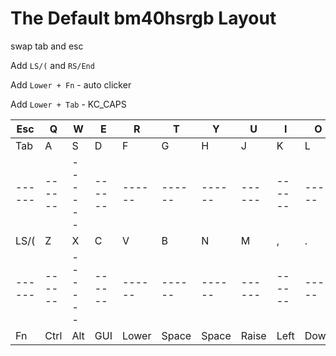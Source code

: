 # The Default bm40hsrgb Layout

swap tab and esc

Add `LS/(` and `RS/End`

Add `Lower + Fn` - auto clicker

Add `Lower + Tab` - KC_CAPS

| Esc  |   Q  |   W  |   E  |   R  |   T  |   Y  |   U  |   I  |   O  |   P  | Bksp |
|------|------|------|------|------|------|------|------|------|------|------|------|
| Tab  |   A  |   S  |   D  |   F  |   G  |   H  |   J  |   K  |   L  |   ;  |  "   |
|------|------|------|------|------|------|------|------|------|------|------|------|
| LS/( |   Z  |   X  |   C  |   V  |   B  |   N  |   M  |   ,  |   .  |   /  |RS/Ent|
|------|------|------|------|------|------|------|------|------|------|------|------|
| Fn   | Ctrl | Alt  | GUI  |Lower |Space |Space |Raise | Left | Down |  Up  |Right |
